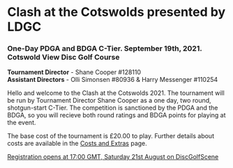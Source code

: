 # Clash at the Cotswolds presented by LDGC
### One-Day PDGA and BDGA C-Tier. September 19th, 2021. Cotswold View Disc Golf Course



**Tournament Director** - Shane Cooper #128110<br>
**Assistant Directors** - Olli Simonsen #80936 & Harry Messenger #110254

Hello and welcome to the Clash at the Cotswolds 2021. The tournament will be run by Tournament Director Shane Cooper as a one day, two round, shotgun-start C-Tier.
The competition is sanctioned by the PDGA and the BDGA, so you will recieve both round ratings and BDGA points for playing at the event.

The base cost of the tournament is £20.00 to play. Further details about costs are available in the [Costs and Extras](costs-and-extras.md) page.

[Registration opens at 17:00 GMT, Saturday 21st August on DiscGolfScene](https://www.discgolfscene.com/tournaments/Clash_at_the_Cotswolds_presented_by_LDGC_2021/registration)
